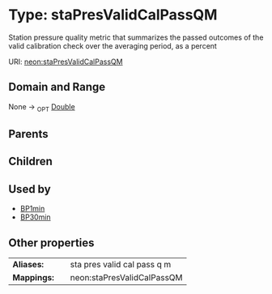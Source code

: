 
# Type: staPresValidCalPassQM


Station pressure quality metric that summarizes the passed outcomes of the valid calibration check over the averaging period, as a percent

URI: [neon:staPresValidCalPassQM](https://data.neonscience.org/staPresValidCalPassQM)


## Domain and Range

None ->  <sub>OPT</sub> [Double](types/Double.md)

## Parents


## Children


## Used by

 * [BP1min](BP1min.md)
 * [BP30min](BP30min.md)

## Other properties

|  |  |  |
| --- | --- | --- |
| **Aliases:** | | sta pres valid cal pass q m |
| **Mappings:** | | neon:staPresValidCalPassQM |

